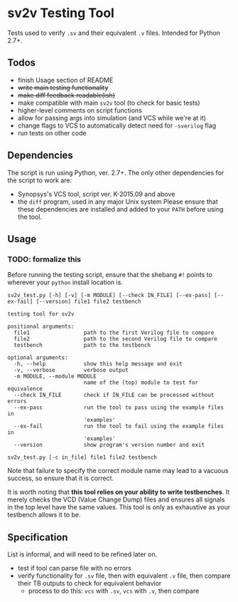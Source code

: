 # sv2v Testing Tool
Tests used to verify `.sv` and their equivalent `.v` files.
Intended for Python 2.7+.

## Todos
- finish Usage section of README
- ~~write main testing functionality~~
- ~~make diff feedback readable(ish)~~
- make compatible with main `sv2v` tool (to check for basic tests)
- higher-level comments on script functions
- allow for passing args into simulation (and VCS while we're at it)
- change flags to VCS to automatically detect need for `-sverilog` flag
- run tests on other code

## Dependencies
The script is run using Python, ver. 2.7+. The only other dependencies for the
script to work are:
- Synopsys's VCS tool, script ver. K-2015.09 and above
- the `diff` program, used in any major Unix system
Please ensure that these dependencies are installed and added to your `PATH`
before using the tool.

## Usage
### TODO: formalize this
Before running the testing script, ensure that the shebang `#!` points to
wherever your `python` install location is.
```
sv2v_test.py [-h] [-v] [-m MODULE] [--check IN_FILE] [--ex-pass] [--ex-fail] [--version] file1 file2 testbench

testing tool for sv2v

positional arguments:
  file1                 path to the first Verilog file to compare
  file2                 path to the second Verilog file to compare
  testbench             path to the testbench

optional arguments:
  -h, --help            show this help message and exit
  -v, --verbose         verbose output
  -m MODULE, --module MODULE
                        name of the (top) module to test for equivalence
  --check IN_FILE       check if IN_FILE can be processed without errors
  --ex-pass             run the tool to pass using the example files in
                        'examples'
  --ex-fail             run the tool to fail using the example files in
                        'examples'
  --version             show program's version number and exit

sv2v_test.py [-c in_file] file1 file2 testbench
```

Note that failure to specify the correct module name may lead to a vacuous
success, so ensure that it is correct.

It is worth noting that **this tool relies on your ability to write
testbenches**. It merely checks the VCD (Value Change Dump) files and ensures
all signals in the top level have the same values. This tool is only as
exhaustive as your testbench allows it to be.

## Specification
List is informal, and will need to be refined later on.
- test if tool can parse file with no errors
- verify functionality for `.sv` file, then with equivalent `.v` file, then
  compare their TB outputs to check for equivalent behavior
    - process to do this: `vcs` with `.sv`, `vcs` with `.v`, then compare
